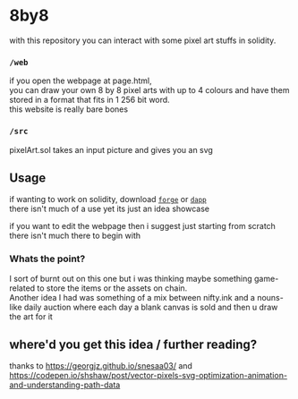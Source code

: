 # 8by8
with this repository you can interact with some pixel art stuffs in solidity.

### `/web`
if you open the webpage at page.html,  
you can draw your own 8 by 8 pixel arts with up to 4 colours and have them stored in a format that fits in 1 256 bit word.  
this website is really bare bones

### `/src`
pixelArt.sol takes an input picture and gives you an svg 

## Usage
if wanting to work on solidity, download [`forge`](https://github.com.gakonst/foundry) or [`dapp`](https://github.com/dapphub/dapptools)  
there isn't much of a use yet its just an idea showcase  

if you want to edit the webpage then i suggest just starting from scratch there isn't much there to begin with 

### Whats the point?
I sort of burnt out on this one but i was thinking maybe something game-related to store the items or the assets on chain.  
Another idea I had was something of a mix between nifty.ink and a nouns-like daily auction where each day a blank canvas is sold and then u draw the art for it

## where'd you get this idea / further reading?
thanks to https://georgjz.github.io/snesaa03/ and https://codepen.io/shshaw/post/vector-pixels-svg-optimization-animation-and-understanding-path-data
